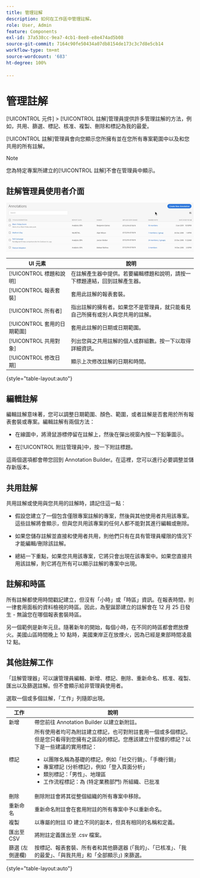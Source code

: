 ```yaml
---
title: 管理註解
description: 如何在工作區中管理註解。
role: User, Admin
feature: Components
exl-id: 37a538cc-9ea7-4cb1-8ee8-e8e474ad5b08
source-git-commit: 7164c90fe50434a07db8154de173c3c7d8e5cb14
workflow-type: tm+mt
source-wordcount: '683'
ht-degree: 100%

---
```


# 管理註解

[!UICONTROL 元件] > [!UICONTROL 註解]管理員提供許多管理註解的方法，例如，共用、篩選、標記、核准、複製、刪除和標記為我的最愛。

[!UICONTROL 註解]管理員會向您顯示您所擁有並在您所有專案範圍中以及和您共用的所有註解。

>[!NOTE]
>
>您為特定專案所建立的[!UICONTROL 註解]不會在管理員中顯示。

## 註解管理員使用者介面

![](assets/annotation-mgr.png)

| UI 元素 | 說明 |
| --- | --- | 
| [!UICONTROL 標題和說明] | 在註解產生器中提供。若要編輯標題和說明，請按一下標題連結，回到註解產生器。 |
| [!UICONTROL 報表套裝] | 套用此註解的報表套裝。 |
| [!UICONTROL 所有者] | 指出註解的擁有者。如果您不是管理員，就只能看見自己所擁有或別人與您共用的註解。 |
| [!UICONTROL 套用的日期範圍] | 套用此註解的日期或日期範圍。 |
| [!UICONTROL 共用對象] | 列出您與之共用註解的個人或群組數。按一下以取得詳細資訊。 |
| [!UICONTROL 修改日期] | 顯示上次修改註解的日期和時間。 |

{style="table-layout:auto"}

## 編輯註解

編輯註解意味著，您可以調整日期範圍、顏色、範圍，或者註解是否套用於所有報表套裝或專案。編輯註解有兩個方法：

* 在線圖中，將滑鼠游標停留在註解上，然後在彈出視窗內按一下鉛筆圖示。

* 在[!UICONTROL 附註管理員]中，按一下附註標題。

這兩個選項都會帶您回到 Annotation Builder。在這裡，您可以進行必要調整並儲存新版本。

## 共用註解

共用註解或使用與您共用的註解時，請記住這一點：

* 假設您建立了一個包含僅限專案註解的專案，然後與其他使用者共用該專案。這些註解將會顯示，但與您共用該專案的任何人都不能對其進行編輯或刪除。

* 如果您儲存註解並直接和使用者共用，則他們只有在具有管理員權限的情況下才能編輯/刪除該註解。

* 總結一下重點，如果您共用該專案，它將只會出現在該專案中。如果您直接共用該註解，則它將在所有可以顯示註解的專案中出現。

## 註解和時區

所有註解都使用時間戳記建立，但沒有「小時」或「時區」資訊。在報表時間，則一律套用面板的資料檢視的時區。因此，為聖誕節建立的註解會在 12 月 25 日發生 - 無論您在哪個報表套裝時區。

另一個範例是新年元旦。隨著新年的開始，每個小時，在不同的時區都會燃放煙火。美國山區時間晚上 10 點時，美國東岸正在放煙火，因為已經是東部時間凌晨 12 點。

## 其他註解工作

「註解管理器」可以讓管理員編輯、新增、標記、刪除、重新命名、核准、複製、匯出以及篩選註解。但不會顯示給非管理員使用者。

選取一個或多個註解，「工作」列隨即出現。

| 工作 | 說明 |
| --- | --- |
| 新增 | 帶您前往 Annotation Builder 以建立新附註。 |
| 標記 | 所有使用者均可為附註建立標記，也可對附註套用一個或多個標記。但是您只看得到您擁有之區段的標記。您應該建立什麼樣的標記？以下是一些建議的實用標記：<ul><li>以團隊名稱為基礎的標記，例如「社交行銷」、「手機行銷」</li><li>專案標記 (分析標記)，例如「登入頁面分析」</li><li>類別標記：「男性」、地理區</li><li>工作流程標記：為 (特定業務部門) 所組織、已批准</li></ul> |
| 刪除 | 刪除附註會將其從整個組織的所有專案中移除。 |
| 重新命名 | 重新命名附註會在套用附註的所有專案中予以重新命名。 |
| 複製 | 以專屬的附註 ID 建立不同的副本，但具有相同的名稱和定義。 |
| 匯出至 CSV | 將附註定義匯出至 .csv 檔案。 |
| 篩選 (左側邊欄) | 按標記、報表套裝、所有者和其他篩選器 (「我的」、「已核准」、「我的最愛」、「與我共用」和「全部顯示」) 來篩選。 |

{style="table-layout:auto"}

